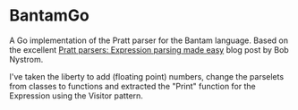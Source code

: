 # BantamGo

A Go implementation of the Pratt parser for the Bantam language. Based on the excellent 
[Pratt parsers: Expression parsing made easy](https://journal.stuffwithstuff.com/2011/03/19/pratt-parsers-expression-parsing-made-easy/)
blog post by Bob Nystrom.

I've taken the liberty to add (floating point) numbers, change the parselets from classes to 
functions and extracted the "Print" function for the Expression using the Visitor pattern.

